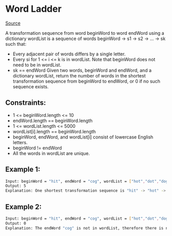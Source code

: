# Word Ladder
[Source](https://leetcode.com/problems/word-ladder/)

A transformation sequence from word beginWord to word endWord using a dictionary wordList is a sequence of words beginWord -> s1 -> s2 -> ... -> sk such that:

 - Every adjacent pair of words differs by a single letter.
 - Every si for 1 <= i <= k is in wordList. Note that beginWord does not need to be in wordList.
 - sk == endWord
Given two words, beginWord and endWord, and a dictionary wordList, return the number of words in the shortest transformation sequence from beginWord to endWord, or 0 if no such sequence exists.

## Constraints:

 - 1 <= beginWord.length <= 10
 - endWord.length == beginWord.length
 - 1 <= wordList.length <= 5000
 - wordList[i].length == beginWord.length
 - beginWord, endWord, and wordList[i] consist of lowercase English letters.
 - beginWord != endWord
 - All the words in wordList are unique.

## Example 1:
```sh
Input: beginWord = "hit", endWord = "cog", wordList = ["hot","dot","dog","lot","log","cog"]
Output: 5
Explanation: One shortest transformation sequence is "hit" -> "hot" -> "dot" -> "dog" -> cog", which is 5 words long.
```

## Example 2:
```sh
Input: beginWord = "hit", endWord = "cog", wordList = ["hot","dot","dog","lot","log"]
Output: 0
Explanation: The endWord "cog" is not in wordList, therefore there is no valid transformation sequence.
```